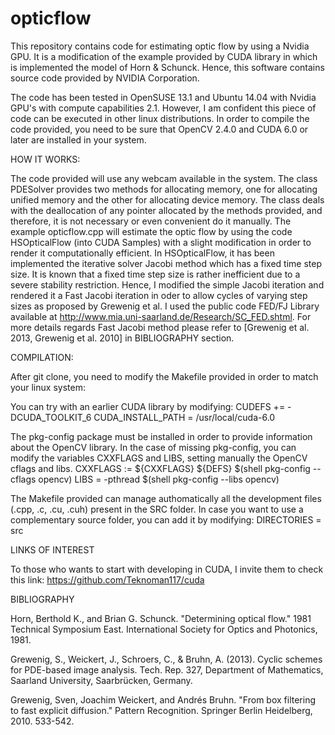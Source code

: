 opticflow
=========

This repository contains code for estimating optic flow by using a Nvidia GPU. It is a modification of the example provided by CUDA library in which is implemented the model of Horn & Schunck. Hence, this software contains source code provided by NVIDIA Corporation.

The code has been tested in OpenSUSE 13.1 and Ubuntu 14.04 with Nvidia GPU's with compute capabilities 2.1. However, I am confident this piece of code can be executed in other linux distributions. In order to compile the code provided, you need to be sure that OpenCV 2.4.0 and CUDA 6.0 or later are installed in your system.

HOW IT WORKS:

The code provided will use any webcam available in the system. The class PDESolver provides two methods for allocating memory, one for allocating unified memory and the other for allocating device memory. The class deals with the deallocation of any pointer allocated by the methods provided, and therefore, it is not necessary or even convenient do it manually. The example opticflow.cpp will estimate the optic flow by using the code HSOpticalFlow (into CUDA Samples) with a slight modification in order to render it computationally efficient. In HSOpticalFlow, it has been implemented the iterative solver Jacobi method which has a fixed time step size. It is known that a fixed time step size is rather inefficient due to a severe stability restriction. Hence, I modified the simple Jacobi iteration and rendered it a Fast Jacobi iteration in oder to allow cycles of varying step sizes as proposed by Grewenig et al. I used the public code FED/FJ Library available at http://www.mia.uni-saarland.de/Research/SC_FED.shtml. For more details regards Fast Jacobi method please refer to [Grewenig et al. 2013, Grewenig et al. 2010] in BIBLIOGRAPHY section.

COMPILATION:

After git clone, you need to modify the Makefile provided in order to match your linux system:

You can try with an earlier CUDA library by modifying:
CUDEFS += -DCUDA_TOOLKIT_6
CUDA_INSTALL_PATH = /usr/local/cuda-6.0

The pkg-config package must be installed in order to provide information about the OpenCV library. In the case of missing pkg-config, you can modify the variables CXXFLAGS and LIBS, setting manually the OpenCV cflags and libs.
CXXFLAGS :=	${CXXFLAGS} ${DEFS} $(shell pkg-config --cflags opencv)
LIBS = -pthread $(shell pkg-config --libs opencv) 

The Makefile provided can manage authomatically all the development files (.cpp, .c, .cu, .cuh) present in the SRC folder. In case you want to use a complementary source folder, you can add it by modifying:
DIRECTORIES = src

LINKS OF INTEREST

To those who wants to start with developing in CUDA, I invite them to check this link:
https://github.com/Teknoman117/cuda 

BIBLIOGRAPHY

Horn, Berthold K., and Brian G. Schunck. "Determining optical flow." 1981 Technical Symposium East. International Society for Optics and Photonics, 1981.

Grewenig, S., Weickert, J., Schroers, C., & Bruhn, A. (2013). Cyclic schemes for PDE-based image analysis. Tech. Rep. 327, Department of Mathematics, Saarland University, Saarbrücken, Germany.

Grewenig, Sven, Joachim Weickert, and Andrés Bruhn. "From box filtering to fast explicit diffusion." Pattern Recognition. Springer Berlin Heidelberg, 2010. 533-542.

